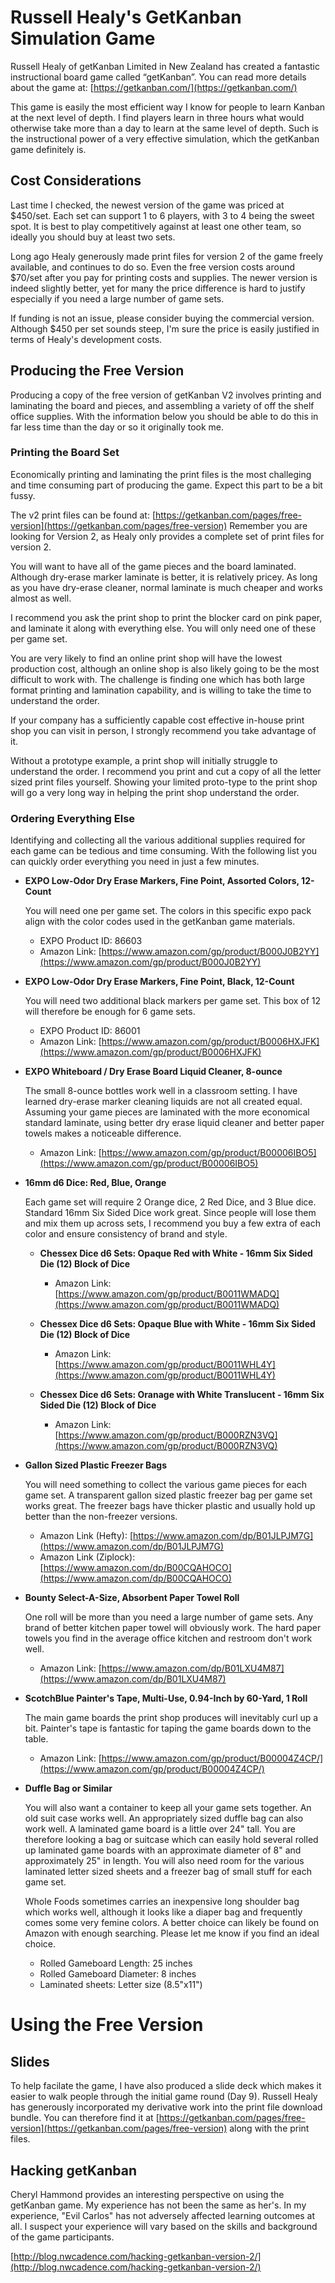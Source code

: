 # Russell Healy's GetKanban Simulation Game

Russell Healy of getKanban Limited in New Zealand has created a fantastic instructional board game called “getKanban”. You can read more details about the game at: [https://getkanban.com/](https://getkanban.com/)

This game is easily the most efficient way I know for people to learn Kanban at the next level of depth. I find players learn in three hours what would otherwise take more than a day to learn at the same level of depth. Such is the instructional power of a very effective simulation, which the getKanban game definitely is.

## Cost Considerations

Last time I checked, the newest version of the game was priced at $450/set. Each set can support 1 to 6 players, with 3 to 4 being the sweet spot. It is best to play competitively against at least one other team, so ideally you should buy at least two sets.

Long ago Healy generously made print files for version 2 of the game freely available, and continues to do so. Even the free version costs around $70/set after you pay for printing costs and supplies. The newer version is indeed slightly better, yet for many the price difference is hard to justify especially if you need a large number of game sets.

If funding is not an issue, please consider buying the commercial version. Although $450 per set sounds steep, I'm sure the price is easily justified in terms of Healy's development costs.


## Producing the Free Version

Producing a copy of the free version of getKanban V2 involves printing and laminating the board and pieces, and assembling a variety of off the shelf office supplies. With the information below you should be able to do this
in far less time than the day or so it originally took me.

### Printing the Board Set

Economically printing and laminating the print files is the most challeging and time consuming part of producing the game. Expect this part to be a bit fussy.

The v2 print files can be found at: [https://getkanban.com/pages/free-version](https://getkanban.com/pages/free-version)
Remember you are looking for Version 2, as Healy only provides a complete set of print files for version 2.

You will want to have all of the game pieces and the board laminated. Although dry-erase marker laminate is better, it is relatively pricey. As long as you have dry-erase cleaner, normal laminate is much cheaper and works almost as well.

I recommend you ask the print shop to print the blocker card on pink paper, and laminate it along with everything else. You will only need one of these per game set.

You are very likely to find an online print shop will have the lowest production cost, although an online shop is also likely going to be the most difficult to work with. The challenge is finding one which has both large format printing and lamination capability, and is willing to take the time to understand the order.

If your company has a sufficiently capable cost effective in-house print shop you can visit in person, I strongly recommend you take advantage of it.

Without a prototype example, a print shop will initially struggle to understand the order. I recommend you print and cut a copy of all the letter sized print files yourself. Showing your limited proto-type to the print shop will go a very long way in helping the print shop understand the order.

### Ordering Everything Else

Identifying and collecting all the various additional supplies required for each game can be tedious and time consuming. With the following list you can quickly order everything you need in just a few minutes.

+ **EXPO Low-Odor Dry Erase Markers, Fine Point, Assorted Colors, 12-Count**

  You will need one per game set. The colors in this specific expo pack align with the color codes used in the getKanban game materials.

  - EXPO Product ID: 86603
  - Amazon Link: [https://www.amazon.com/gp/product/B000J0B2YY](https://www.amazon.com/gp/product/B000J0B2YY)
  
+ **EXPO Low-Odor Dry Erase Markers, Fine Point, Black, 12-Count**

  You will need two additional black markers per game set. This box of 12 will therefore be enough for 6 game sets.

  - EXPO Product ID: 86001
  - Amazon Link: [https://www.amazon.com/gp/product/B0006HXJFK](https://www.amazon.com/gp/product/B0006HXJFK)
  
+ **EXPO Whiteboard / Dry Erase Board Liquid Cleaner, 8-ounce**

  The small 8-ounce bottles work well in a classroom setting. I have learned dry-erase marker cleaning liquids are not all created equal. Assuming your game pieces are laminated with the more economical standard laminate, using better dry erase liquid cleaner and better paper towels makes a noticeable difference.

  - Amazon Link: [https://www.amazon.com/gp/product/B00006IBO5](https://www.amazon.com/gp/product/B00006IBO5)
  

+ **16mm d6 Dice: Red, Blue, Orange**
  
  Each game set will require 2 Orange dice, 2 Red Dice, and 3 Blue dice. Standard 16mm Six Sided Dice work great. Since people will lose them and mix them up across sets, I recommend you buy a few extra of each color and ensure consistency of brand and style.

  - **Chessex Dice d6 Sets: Opaque Red with White - 16mm Six Sided Die (12) Block of Dice**
    - Amazon Link: [https://www.amazon.com/gp/product/B0011WMADQ](https://www.amazon.com/gp/product/B0011WMADQ)

  - **Chessex Dice d6 Sets: Opaque Blue with White - 16mm Six Sided Die (12) Block of Dice**
    - Amazon Link: [https://www.amazon.com/gp/product/B0011WHL4Y](https://www.amazon.com/gp/product/B0011WHL4Y)

  - **Chessex Dice d6 Sets: Oranage with White Translucent - 16mm Six Sided Die (12) Block of Dice**
    - Amazon Link: [https://www.amazon.com/gp/product/B000RZN3VQ](https://www.amazon.com/gp/product/B000RZN3VQ)

  
+ **Gallon Sized Plastic Freezer Bags**

  You will need something to collect the various game pieces for each game set. A transparent gallon sized plastic freezer bag per game set works great. The freezer bags have thicker plastic and usually hold up better than the non-freezer versions.

  - Amazon Link (Hefty): [https://www.amazon.com/dp/B01JLPJM7G](https://www.amazon.com/dp/B01JLPJM7G)
  - Amazon Link (Ziplock): [https://www.amazon.com/dp/B00CQAHOCO](https://www.amazon.com/dp/B00CQAHOCO)
  
+ **Bounty Select-A-Size, Absorbent Paper Towel Roll**

  One roll will be more than you need a large number of game sets. Any brand of better kitchen paper towel will obviously work. The hard paper towels you find in the average office kitchen and restroom don't work well.

  - Amazon Link: [https://www.amazon.com/dp/B01LXU4M87](https://www.amazon.com/dp/B01LXU4M87)
  
+ **ScotchBlue Painter's Tape, Multi-Use, 0.94-Inch by 60-Yard, 1 Roll**

  The main game boards the print shop produces will inevitably curl up a bit. Painter's tape is fantastic for taping the game boards down to the table.

  - Amazon Link: [https://www.amazon.com/gp/product/B00004Z4CP/](https://www.amazon.com/gp/product/B00004Z4CP/)
  
+ **Duffle Bag or Similar**

  You will also want a container to keep all your game sets together. An old suit case works well. An appropriately sized duffle bag can also work well. A laminated game board is a little over 24" tall. You are therefore looking a bag or suitcase which can easily hold several rolled up laminated game boards with an approximate diameter of 8" and approximately 25" in length. You will also need room for the various laminated letter sized sheets and a freezer bag of small stuff for each game set. 

  Whole Foods sometimes carries an inexpensive long shoulder bag which works well, although it looks like a diaper bag and frequently comes some very femine colors. A better choice can likely be found on Amazon with enough searching. Please let me know if you find an ideal choice.
  
  - Rolled Gameboard Length: 25 inches
  - Rolled Gameboard Diameter: 8 inches
  - Laminated sheets: Letter size (8.5"x11")

# Using the Free Version

## Slides

To help facilate the game, I have also produced a slide deck which makes it easier to walk people through the initial game round (Day 9). Russell Healy has generously incorporated my derivative work into the print file download bundle. You can therefore find it at 
[https://getkanban.com/pages/free-version](https://getkanban.com/pages/free-version) along with the print files.

## Hacking getKanban

Cheryl Hammond provides an interesting perspective on using the getKanban game. My experience has not been the same as her's. In my experience, "Evil Carlos" has not adversely affected learning outcomes at all. I suspect your experience will vary based on the skills and background of the game participants.

[http://blog.nwcadence.com/hacking-getkanban-version-2/](http://blog.nwcadence.com/hacking-getkanban-version-2/)

